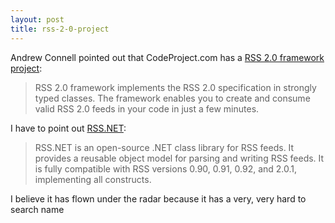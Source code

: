 ```yaml
---
layout: post
title: rss-2-0-project
---
```

Andrew Connell pointed out that CodeProject.com has a [RSS 2.0 framework
project](http://www.codeproject.com/csharp/rssframework.asp):

> RSS 2.0 framework implements the RSS 2.0 specification in strongly
> typed classes. The framework enables you to create and consume valid
> RSS 2.0 feeds in your code in just a few minutes.

I have to point out [RSS.NET](http://rss-net.sourceforge.net/):

> RSS.NET is an open-source .NET class library for RSS feeds. It
> provides a reusable object model for parsing and writing RSS feeds. It
> is fully compatible with RSS versions 0.90, 0.91, 0.92, and 2.0.1,
> implementing all constructs.

I believe it has flown under the radar because it has a very, very hard
to search name

 
